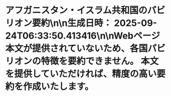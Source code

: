 # アフガニスタン・イスラム共和国のパビリオン要約\n\n**生成日時：** 2025-09-24T06:33:50.413416\n\nWebページ本文が提供されていないため、各国パビリオンの特徴を要約できません。  本文を提供していただければ、精度の高い要約を作成いたします。